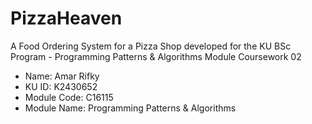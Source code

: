 # PizzaHeaven

A Food Ordering System for a Pizza Shop developed for the KU BSc Program - Programming Patterns & Algorithms Module Coursework 02

- Name: Amar Rifky
- KU ID: K2430652
- Module Code: C16115
- Module Name: Programming Patterns & Algorithms
